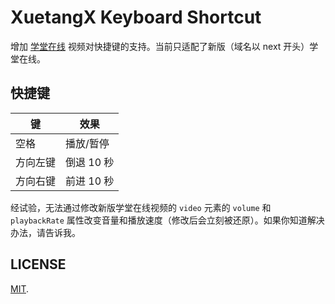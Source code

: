 # XuetangX Keyboard Shortcut

增加 [学堂在线](https://next.xuetangx.com/) 视频对快捷键的支持。当前只适配了新版（域名以 next 开头）学堂在线。

## 快捷键

| 键       | 效果       |
| -------- | ---------- |
| 空格     | 播放/暂停  |
| 方向左键 | 倒退 10 秒 |
| 方向右键 | 前进 10 秒 |

经试验，无法通过修改新版学堂在线视频的 `video` 元素的 `volume` 和 `playbackRate` 属性改变音量和播放速度（修改后会立刻被还原）。如果你知道解决办法，请告诉我。

## LICENSE

[MIT](LICENSE).
